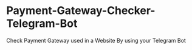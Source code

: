 # Payment-Gateway-Checker-Telegram-Bot
Check Payment Gateway used in a Website By using your Telegram Bot
